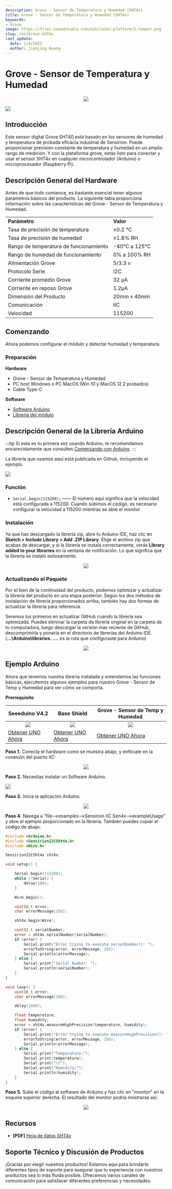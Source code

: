 ```yaml
---
description: Grove - Sensor de Temperatura y Humedad (SHT4x)
title: Grove - Sensor de Temperatura y Humedad (SHT4x)
keywords:
- Grove
image: https://files.seeedstudio.com/wiki/wiki-platform/S-tempor.png
slug: /es/Grove-SHT4x
last_update:
  date: 1/4/2022
  author: jianjing Huang
---
```



# Grove - Sensor de Temperatura y Humedad

<div align="center"><img width="{500}" src="https://files.seeedstudio.com/wiki/SHT4x/SHT4x.jpeg" /></div>

<p style={{textAlign: 'center'}}><a href="https://www.seeedstudio.com/grove-temp-humi-sensor-sht40-p-5384.html" target="_blank"><img src="https://files.seeedstudio.com/wiki/Seeed-WiKi/docs/images/get_one_now.png" /></a></p>

## Introducción

Este sensor digital Grove SHT40 está basado en los sensores de humedad y temperatura de probada eficacia industrial de Sensirion. Puede proporcionar precisión constante de temperatura y humedad en un amplio rango de medición. Y con la plataforma grove, estás listo para conectar y usar el sensor SHT4x en cualquier microcontrolador (Arduino) o microprocesador (Raspberry Pi).

## Descripción General del Hardware

Antes de que todo comience, es bastante esencial tener algunos parámetros básicos del producto. La siguiente tabla proporciona información sobre las características del Grove - Sensor de Temperatura y Humedad.

<table border="0">
<tbody>
<tr>
<td><strong>Parámetro       </strong></td>
<td><strong>Valor</strong></td>
</tr>
<tr>
<td>Tasa de precisión de temperatura</td>
<td>±0.2 ℃</td>
</tr>
<tr>
<td>Tasa de precisión de humedad </td>
<td>±1.8% RH</td>
</tr>
<tr>
<td>Rango de temperatura de funcionamiento  </td>
<td>-40°C a 125°C</td>
</tr>
<tr>
<td>Rango de humedad de funcionamiento       </td>
<td>0% a 100% RH</td>
</tr>
<tr>
<td>Alimentación Grove            </td>
<td>5/3.3 v</td>
</tr>
<tr>
<td>Protocolo Serie</td>
<td>I2C </td>
</tr>
<tr>
<td>Corriente promedio Grove </td>
<td>32 µA</td>
</tr>
<tr>
<td>Corriente en reposo Grove</td>
<td>1.2µA</td>
</tr>
<tr>
<td>Dimensión del Producto</td>
<td>20mm x 40mm</td>
</tr>
<tr>
<td>Comunicación</td>
<td>IIC</td>
</tr>
<tr>
<td>Velocidad</td>
<td>115200</td>
</tr>
</tbody>
</table>

## Comenzando

Ahora podemos configurar el módulo y detectar humedad y temperatura.

### Preparación

**Hardware**

- Grove - Sensor de Temperatura y Humedad
- PC host Windows o PC MacOS (Win 10 y MacOS 12.2 probados)
- Cable Type-C

**Software**

- [Software Arduino](https://www.arduino.cc/)
- [Librería del módulo](https://github.com/Sensirion/arduino-i2c-sht4x)

## Descripción General de la Librería Arduino

:::tip
Si esta es tu primera vez usando Arduino, te recomendamos encarecidamente que consultes [Comenzando con Arduino](https://wiki.seeedstudio.com/es/Getting_Started_with_Arduino/).
:::

La librería que usamos aquí está publicada en Github, incluyendo el ejemplo.

<p style={{textAlign: 'center'}}><a href="https://github.com/Sensirion/arduino-i2c-sht4x" target="_blank"><img src="https://files.seeedstudio.com/wiki/seeed_logo/DOWNLOAD.png" /></a></p>

### Función

- `Serial.begin(115200);` —— El número aquí significa que la velocidad está configurada a 115200. Cuando subimos el código, es necesario configurar la velocidad a 115200 mientras se abre el monitor

### Instalación

Ya que has descargado la librería zip, abre tu Arduino IDE, haz clic en **Sketch > Include Library > Add .ZIP Library**. Elige el archivo zip que acabas de descargar, y si la librería se instala correctamente, verás **Library added to your libraries** en la ventana de notificación. Lo que significa que la librería se instaló exitosamente.

<div align="center"><img width="{600}" src="https://files.seeedstudio.com/wiki/Get_Started_With_Arduino/img/Add_Zip.png" /></div>

### Actualizando el Paquete

Por el bien de la continuidad del producto, podemos optimizar y actualizar la librería del producto en una etapa posterior. Según los dos métodos de instalación de librería proporcionados arriba, también hay dos formas de actualizar la librería para referencia.

Seremos los primeros en actualizar GitHub cuando la librería sea optimizada. Puedes eliminar la carpeta de librería original en la carpeta de tu computadora, luego descargar la versión más reciente de GitHub, descomprimirla y ponerla en el directorio de librerías del Arduino IDE. (**...\Arduino\libraries. ....** es la ruta que configuraste para Arduino)

<div align="center"><img width="{600}" src="https://files.seeedstudio.com/wiki/Get_Started_With_Arduino/img/Location_lib.png" /></div>

## Ejemplo Arduino

Ahora que tenemos nuestra librería instalada y entendemos las funciones básicas, ejecutemos algunos ejemplos para nuestro Grove - Sensor de Temp y Humedad para ver cómo se comporta.

**Prerrequisito**

| Seeeduino V4.2 | Base Shield | Grove - Sensor de Temp y Humedad|
|--------------|-------------|-----------------|
|<div align="center"><img width={1000} src="https://files.seeedstudio.com/wiki/wiki_english/docs/images/seeeduino_v4.2.jpg" /></div>|<div align="center"><img width={1000} src="https://files.seeedstudio.com/wiki/wiki_english/docs/images/base_shield.jpg" /></div>|<div align="center"><img width="{210}" src="https://files.seeedstudio.com/wiki/SHT4x/SHT4x.jpeg" /></div>
|[Obtener UNO Ahora](https://www.seeedstudio.com/Seeeduino-V4.2-p-2517.html)|[Obtener UNO Ahora](https://www.seeedstudio.com/Base-Shield-V2-p-1378.html)|[Obtener UNO Ahora](https://www.seeedstudio.com/grove-temp-humi-sensor-sht40-p-5384.html)|

**Paso 1.**  Conecta el hardware como se muestra abajo, y enfócate en la conexión del puerto IIC:

<div align="center"><img width="{500}" src="https://files.seeedstudio.com/wiki/SHT4x/SHT4xconnection.png" /></div>

**Paso 2.** Necesitas instalar un Software Arduino.

<p style={{textAlign: 'center'}}><a href="https://www.arduino.cc/en/Main/Software" target="_blank"><img width = "{600}" src="https://files.seeedstudio.com/wiki/Seeeduino_Stalker_V3_1/images/Download_IDE.png" /></a></p>

**Paso 3.** Inicia la aplicación Arduino.

<div align="center"><img width="{600}" src="https://files.seeedstudio.com/wiki/seeed_logo/arduino.jpg" /></div>

**Paso 4.** Navega a "file-->examples-->Sensirion IIC Sen4x-->exampleUsage" y abre el ejemplo proporcionado en la librería. También puedes copiar el código de abajo:

```cpp
#include <Arduino.h>
#include <SensirionI2CSht4x.h>
#include <Wire.h>

SensirionI2CSht4x sht4x;

void setup() {

    Serial.begin(115200);
    while (!Serial) {
        delay(100);
    }

    Wire.begin();

    uint16_t error;
    char errorMessage[256];

    sht4x.begin(Wire);

    uint32_t serialNumber;
    error = sht4x.serialNumber(serialNumber);
    if (error) {
        Serial.print("Error trying to execute serialNumber(): ");
        errorToString(error, errorMessage, 256);
        Serial.println(errorMessage);
    } else {
        Serial.print("Serial Number: ");
        Serial.println(serialNumber);
    }
}

void loop() {
    uint16_t error;
    char errorMessage[256];

    delay(1000);

    float temperature;
    float humidity;
    error = sht4x.measureHighPrecision(temperature, humidity);
    if (error) {
        Serial.print("Error trying to execute measureHighPrecision(): ");
        errorToString(error, errorMessage, 256);
        Serial.println(errorMessage);
    } else {
        Serial.print("Temperature:");
        Serial.print(temperature);
        Serial.print("\t");
        Serial.print("Humidity:");
        Serial.println(humidity);
    }
}
```

**Paso 5.** Sube el código al software de Arduino y haz clic en "monitor" en la esquina superior derecha. El resultado del monitor podría mostrarse así:

<div align="center"><img width="{800}" src="https://files.seeedstudio.com/wiki/SHT4x/SHT4xoutput.png" /></div>

## Recursos

- **[PDF]** [Hoja de datos SHT4x](https://files.seeedstudio.com/wiki/SHT4x/SHT4x_Datasheet.pdf)

## Soporte Técnico y Discusión de Productos

¡Gracias por elegir nuestros productos! Estamos aquí para brindarte diferentes tipos de soporte para asegurar que tu experiencia con nuestros productos sea lo más fluida posible. Ofrecemos varios canales de comunicación para satisfacer diferentes preferencias y necesidades.

<div class="button_tech_support_container">
<a href="https://forum.seeedstudio.com/" class="button_forum"></a> 
<a href="https://www.seeedstudio.com/contacts" class="button_email"></a>
</div>

<div class="button_tech_support_container">
<a href="https://discord.gg/eWkprNDMU7" class="button_discord"></a> 
<a href="https://github.com/Seeed-Studio/wiki-documents/discussions/69" class="button_discussion"></a>
</div>
